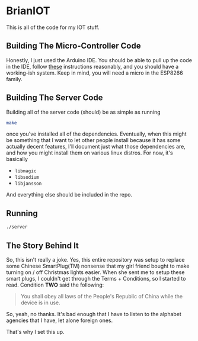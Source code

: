 # BrianIOT

This is all of the code for my IOT stuff.

## Building The Micro-Controller Code

Honestly, I just used the Arduino IDE. You should be able to pull up the code in the IDE, follow
[these](https://cdn-learn.adafruit.com/downloads/pdf/adafruit-huzzah-esp8266-breakout.pdf)
instructions reasonably, and you should have a working-ish system. Keep in mind, you will need a
micro in the ESP8266 family.

## Building The Server Code

Building all of the server code (should) be as simple as running

```sh
make
```

once you've installed all of the dependencies. Eventually, when this might be something that I want
to let other people install because it has some actually decent features, I'll document just what
those dependencies are, and how you might install them on various linux distros. For now, it's
basically

* `libmagic`
* `libsodium`
* `libjansson`

And everything else should be included in the repo.

## Running

```sh
./server
```

## The Story Behind It

So, this isn't really a joke. Yes, this entire repository was setup to replace some Chinese
SmartPlug(TM) nonsense that my girl friend bought to make turning on / off Christmas lights easier.
When she sent me to setup these smart plugs, I couldn't get through the Terms + Conditions, so I
started to read. Condition **TWO** said the following:

> You shall obey all laws of the People's Republic of China while the device is in use.

So, yeah, no thanks. It's bad enough that I have to listen to the alphabet agencies that I have, let
alone foreign ones.

That's why I set this up.

